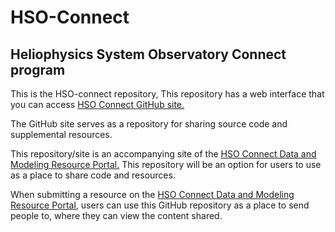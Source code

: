 # HSO-Connect
## Heliophysics System Observatory Connect program
This is the HSO-connect repository, This repository has a web interface that you can access [HSO Connect GitHub site.](https://hsoconnect.github.io/HSO-Connect/site/index.html)

The GitHub site serves as a repository for sharing source code and supplemental resources.

This repository/site is an accompanying site of the [HSO Connect Data and Modeling Resource Portal.](https://hsoconnect.hpde.gsfc.nasa.gov/) This repository will be an option for users to use as a place to share
code and resources. 

When submitting a resource on the [HSO Connect Data and Modeling Resource Portal](hsoconnect.hpde.gsfc.nasa.gov), users can use this GitHub repository as a place to send people to, where they can view the content shared. 

